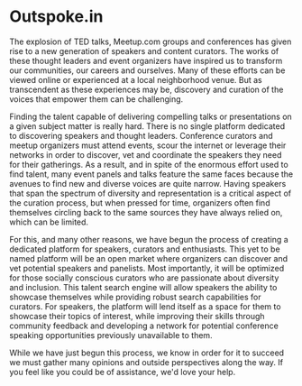 # Outspoke.in

The explosion of TED talks, Meetup.com groups and conferences has given rise to a new generation of speakers and content curators. The works of these thought leaders and event organizers have inspired us to transform our communities, our careers and ourselves. Many of these efforts can be viewed online or experienced at a local neighborhood venue. But as transcendent as these experiences may be, discovery and curation of the voices that empower them can be challenging.

Finding the talent capable of delivering compelling talks or presentations on a given subject matter is really hard. There is no single platform dedicated to discovering speakers and thought leaders. Conference curators and meetup organizers must attend events, scour the internet or leverage their networks in order to discover, vet and coordinate the speakers they need for their gatherings. As a result, and in spite of the enormous effort used to find talent, many event panels and talks feature the same faces because the avenues to find new and diverse voices are quite narrow. Having speakers that span the spectrum of diversity and representation is a critical aspect of the curation process, but when pressed for time, organizers often find themselves circling back to the same sources they have always relied on, which can be limited.

For this, and many other reasons, we have begun the process of creating a dedicated platform for speakers, curators and enthusiasts. This yet to be named platform will be an open market where organizers can discover and vet potential speakers and panelists. Most importantly, it will be optimized for those socially conscious curators who are passionate about diversity and inclusion. This talent search engine will allow speakers the ability to showcase themselves while providing robust search capabilities for curators. For speakers, the platform will lend itself as a space for them to showcase their topics of interest, while improving their skills through community feedback and developing a network for potential conference speaking opportunities previously unavailable to them.

While we have just begun this process, we know in order for it to succeed we must gather many opinions and outside perspectives along the way. If you feel like you could be of assistance, we'd love your help.
